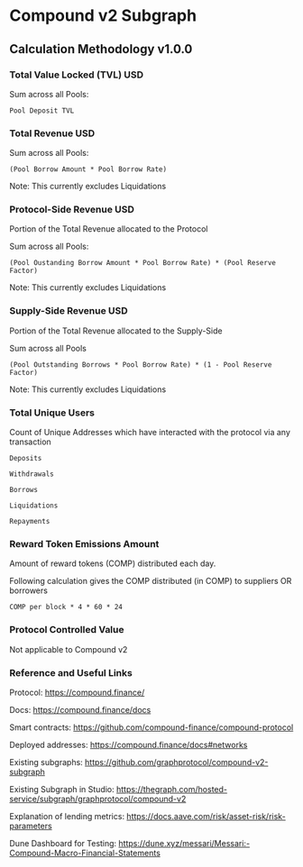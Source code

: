 # Compound v2 Subgraph

## Calculation Methodology v1.0.0

### Total Value Locked (TVL) USD

Sum across all Pools:

`Pool Deposit TVL`

### Total Revenue USD

Sum across all Pools:

`(Pool Borrow Amount * Pool Borrow Rate)`

Note: This currently excludes Liquidations

### Protocol-Side Revenue USD

Portion of the Total Revenue allocated to the Protocol

Sum across all Pools:

`(Pool Oustanding Borrow Amount * Pool Borrow Rate) * (Pool Reserve Factor)`

Note: This currently excludes Liquidations

### Supply-Side Revenue USD

Portion of the Total Revenue allocated to the Supply-Side

Sum across all Pools

`(Pool Outstanding Borrows * Pool Borrow Rate) * (1 - Pool Reserve Factor)`

Note: This currently excludes Liquidations

### Total Unique Users

Count of Unique Addresses which have interacted with the protocol via any transaction

`Deposits`

`Withdrawals`

`Borrows`

`Liquidations`

`Repayments`

### Reward Token Emissions Amount

Amount of reward tokens (COMP) distributed each day.

Following calculation gives the COMP distributed (in COMP) to suppliers OR borrowers

`COMP per block * 4 * 60 * 24`

### Protocol Controlled Value

Not applicable to Compound v2

### Reference and Useful Links

Protocol: https://compound.finance/

Docs: https://compound.finance/docs

Smart contracts: https://github.com/compound-finance/compound-protocol

Deployed addresses: https://compound.finance/docs#networks

Existing subgraphs: https://github.com/graphprotocol/compound-v2-subgraph

Existing Subgraph in Studio: https://thegraph.com/hosted-service/subgraph/graphprotocol/compound-v2

Explanation of lending metrics: https://docs.aave.com/risk/asset-risk/risk-parameters

Dune Dashboard for Testing: https://dune.xyz/messari/Messari:-Compound-Macro-Financial-Statements

